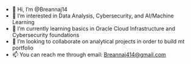 - 👋 Hi, I’m @Breannaj14
- 👀 I’m interested in Data Analysis, Cybersecurity, and AI/Machine Learning 
- 🌱 I’m currently learning basics in Oracle Cloud Infrastructure and Cybersecurity foundations
- 💞️ I’m looking to collaborate on analytical projects in order to build mt portfolio 
- 📫 You can reach me through email:  Breannaj414@gmail.com 

<!---
Breannaj14/Breannaj14 is a ✨ special ✨ repository because its `README.md` (this file) appears on your GitHub profile.
You can click the Preview link to take a look at your changes.
--->
